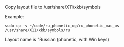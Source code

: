 Copy layout file to /usr/share/X11/xkb/symbols

Example:
```
sudo cp -v ~/code/ru_phonetic_og/ru_phonetic_mac_os /usr/share/X11/xkb/symbols/ru
```

Layout name is "Russian (phonetic, with Win keys)


